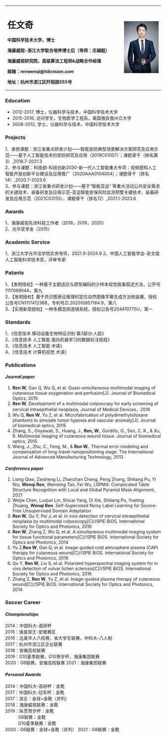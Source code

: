 <table border="0">
  <tr>
    <td width="75%">
      <h1>任文奇</h1>
      <p><b>中国科学技术大学，博士</b></p>
      <p><b>海康威视-浙江大学联合培养博士后（导师：庄越挺）
      <p><b>海康威视研究院，高级算法工程师&战略合作经理</b></p>
      <p><b>邮箱：renwenqi@hikvision.com</b></p>
      <p><b>地址：杭州市滨江区阡陌路555号</b></p>
    </td>
    <td width="25%">
      <img src="/任文奇-形象照 - small.JPG" width="100%">
    </td>
  </tr>
</table>

### **Education**    
  + 2012-2017, 博士，仪器科学与技术，中国科学技术大学  
  + 2015-2016, 访问学生，生物医学工程系，美国俄亥俄州立大学  
  + 2008-2012, 学士，仪器科学与技术，中国科学技术大学   

### **Projects**  
1、承担课题：浙江省重点研发计划——智能安防典型场景解决方案研究及应用示范——基于人工智能技术的安防研究及应用（2019C01007）；课题骨干（排名第3）,2018.7-2021.3  
2、参与课题：科技部-科技创新2030-新一代人工智能重大专项：视频感知人工智能开放创新平台建设及应用推广（2020AAA0104004）；课题骨干（排名14）,2020.7-2023.6  
3、参与课题：浙江省重点研发计划——基于“智能亚运” 等重大活动公共安全需求的关键技术、装备研发及应用示范-亚运智能安保风险监测预警关键技术、装备研发及应用示范（2021C03155），课题骨干（排名12）,2021.1-2023.6   

### **Awards**
1、海康威视先进科技工作者（2018，2019，2020）  
2、光华奖学金（2015）  

### **Academic Service**
1、浙江大学光华法学院实务导师，2021.9-2024.9
2、中国人工智能学会-吴文俊人工智能科学技术奖，评审专家

### **Patants**
1、【发明授权】一种基于主题适应与原型编码的少样本视觉故事叙述方法，公开号111708904A，第九  
2、【发明授权】基于共识图表征推理的定位自然图像字幕生成方法和装置，授权公告号CN111741236B，专利号ZL202010857184.9，第八  
3、【实用新型授权】一种多模态阴道镜系统，授权公告号204410775U，第一  

### **Standards**
1、《信息技术 移动设备生物特征识别 第3部分:人脸》   
2、《信息技术 人工智能 面向机器学习的数据标注规程》   
3、《信息技术 人工智能 术语》   
4、《信息技术 计算机视觉 术语》   

### **Publications**  
#### *Journal paper*  
1. **Ren W**, Gan Q, Wu Q, et al. Quasi-simultaneous multimodal imaging of cutaneous tissue oxygenation and perfusion[J]. Journal of Biomedical Optics, 2015  
2. **Ren W**, Development of a multimodal colposcopy for early screening of cervical intraepithelial neoplasia, Journal of Medical Devices，2016  
3. Wu Q, **Ren W**, Yu Z, et al. Microfabrication of polydimethylsiloxane phantoms to simulate tumor hypoxia and vascular anomaly[J]. Journal of biomedical optics, 2015  
4. Zhang, S., Gnyawali, S., Huang, J., **Ren, W.**, Gordillo, G., Sen, C. K., & Xu, R. Multimodal imaging of cutaneous wound tissue. Journal of biomedical optics, 2015  
5. Wang, J., Zhu, C., Feng, M., & **Ren W.**. Thermal error modeling and compensation of long-travel nanopositioning stage. The International Journal of Advanced Manufacturing Technology, 2013  
#### *Conference paper*  
1.  Liang Qiao, Zaisheng Li, Zhanzhan Cheng, Peng Zhang, Shiliang Pu, Yi Niu, **Wenqi Ren**, Wenming Tan, Fei Wu, LGPMA: Complicated Table Structure Recognition with Local and Global Pyramid Mask Alignment, 2021
2.  Weijie Chen, Luojun Lin, Shicai Yang, Di Xie, Shiliang Pu, Yueting Zhuang, **Wenqi Ren**. Self-Supervised Noisy Label Learning for Source-Free Unsupervised Domain Adaptation
3. **Ren W**, Qu Y, Pei J, et al. In vivo detection of cervical intraepithelial neoplasia by multimodal colposcopy[C]//SPIE BiOS. International Society for Optics and Photonics, 2016  
4. **Ren W**, Zhang Z, Wu Q, et al. A simultaneous multimodal imaging system for tissue functional parameters[C]//SPIE BiOS. International Society for Optics and Photonics, 2014  
5. Yu Z,**Ren W**, Gan Q, et al. Image-guided cold atmosphere plasma (CAP) therapy for cutaneous wound[C]//SPIE BiOS. International Society for Optics and Photonics, 2016  
6. Qu Y, **Ren W**, Liu S, et al. Polarized hyperspectral imaging system for in vivo detection of vulvar lichen sclerosis[C]//SPIE BiOS. International Society for Optics and Photonics, 2016  
7. Zhang Z, **Ren W**, Yu Z, et al. Image-guided plasma therapy of cutaneous wound[C]//SPIE BiOS. International Society for Optics and Photonics, 2014  

### **Soccer Career**
#### *Championships*
2014：中国科大-首研杯   
2015：谁是球王-安徽赛区   
2016：北美华人八校赛，省大学生联赛，中科大-八人制   
2017：杭州市滨江区企业联赛      
2018：安徽高校联赛    
2019：G10夏季联赛，G10贺岁杯，海康集团联赛   
2020：G6联赛，安徽高校联赛
2021：海康集团联赛
#### *Personal Awards*   
2014：中国科大-首研杯：金靴  
2017：中国科大-冠军杯：金靴   
2017：滨企：金球+金靴（并列）  
2018：海康威视联赛：金靴  
2019：纵贯贺岁杯：金靴   
&emsp;&emsp;&emsp;G6联赛：金靴   
&emsp;&emsp;&emsp;G10夏季联赛：金靴    
2020：G6联赛：金球+金靴（并列）
2021：G6联赛：金靴
